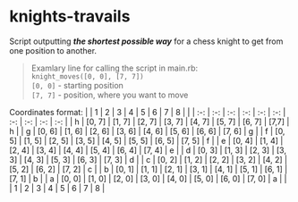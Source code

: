 # knights-travails
Script outputting ***the shortest possible way*** for a chess knight to get from one position to another.

> Examlary line for calling the script in main.rb:\
`knight_moves([0, 0], [7, 7])`\
`[0, 0]` - starting position\
`[7, 7]` - position, where you want to move

Coordinates format:
| | 1 | 2 | 3 | 4 | 5 | 6 | 7 | 8 | |
| :-: | :-: | :-: | :-: | :-: | :-: | :-: | :-: | :-: | :-: |
| h | [0, 7] | [1, 7] | [2, 7] | [3, 7] | [4, 7] | [5, 7] | [6, 7] | [7,7] | h |
| g | [0, 6] | [1, 6] | [2, 6] | [3, 6] | [4, 6] | [5, 6] | [6, 6] | [7, 6] | g |
| f | [0, 5] | [1, 5] | [2, 5] | [3, 5] | [4, 5] | [5, 5] | [6, 5] | [7, 5] | f |
| e | [0, 4] | [1, 4] | [2, 4] | [3, 4] | [4, 4] | [5, 4] | [6, 4] | [7, 4] | e |
| d | [0, 3] | [1, 3] | [2, 3] | [3, 3] | [4, 3] | [5, 3] | [6, 3] | [7, 3] | d |
| c | [0, 2] | [1, 2] | [2, 2] | [3, 2] | [4, 2] | [5, 2] | [6, 2] | [7, 2] | c |
| b | [0, 1] | [1, 1] | [2, 1] | [3, 1] | [4, 1] | [5, 1] | [6, 1] | [7, 1] | b |
| a | [0, 0] | [1, 0] | [2, 0] | [3, 0] | [4, 0] | [5, 0] | [6, 0] | [7, 0] | a |
|  | 1 | 2 | 3 | 4 | 5 | 6 | 7 | 8 |
